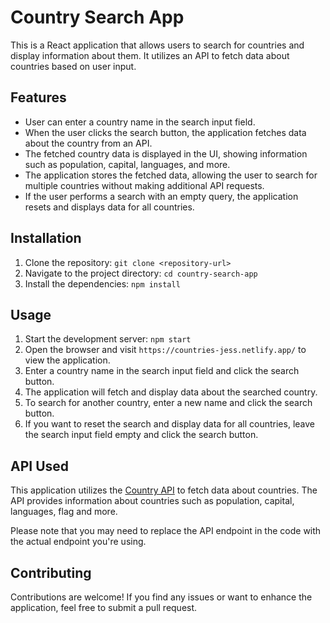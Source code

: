 # Country Search App

This is a React application that allows users to search for countries and display information about them. It utilizes an API to fetch data about countries based on user input.

## Features

- User can enter a country name in the search input field.
- When the user clicks the search button, the application fetches data about the country from an API.
- The fetched country data is displayed in the UI, showing information such as population, capital, languages, and more.
- The application stores the fetched data, allowing the user to search for multiple countries without making additional API requests.
- If the user performs a search with an empty query, the application resets and displays data for all countries.

## Installation

1. Clone the repository: `git clone <repository-url>`
2. Navigate to the project directory: `cd country-search-app`
3. Install the dependencies: `npm install`

## Usage

1. Start the development server: `npm start`
2. Open the browser and visit `https://countries-jess.netlify.app/` to view the application.
3. Enter a country name in the search input field and click the search button.
4. The application will fetch and display data about the searched country.
5. To search for another country, enter a new name and click the search button.
6. If you want to reset the search and display data for all countries, leave the search input field empty and click the search button.

## API Used

This application utilizes the [Country API](https://rapidapi.com/richardarthur228/api/country-facts/) to fetch data about countries. The API provides information about countries such as population, capital, languages, flag and more.

Please note that you may need to replace the API endpoint in the code with the actual endpoint you're using.

## Contributing

Contributions are welcome! If you find any issues or want to enhance the application, feel free to submit a pull request.


